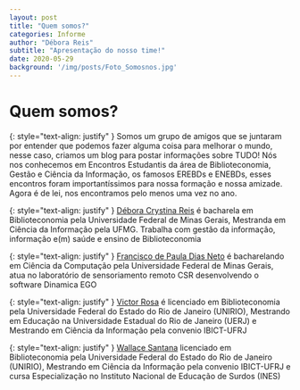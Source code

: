 ```yaml
---
layout: post
title: "Quem somos?"
categories: Informe
author: "Débora Reis"
subtitle: "Apresentação do nosso time!"
date: 2020-05-29
background: '/img/posts/Foto_Somosnos.jpg'
---
```


# Quem somos?

{: style="text-align: justify" }
Somos um grupo de amigos que se juntaram por entender que podemos fazer alguma coisa para melhorar o mundo, nesse caso, criamos um blog para postar informações sobre TUDO! 
Nós nos conhecemos em Encontros Estudantis da área de Biblioteconomia, Gestão e Ciência da Informação, os famosos EREBDs e ENEBDs, esses encontros foram importantíssimos para nossa formação e nossa amizade. Agora é de lei, nos encontramos pelo menos uma vez no ano.

{: style="text-align: justify" }
[Débora Crystina Reis](http://lattes.cnpq.br/8991339927186146) é bacharela em Biblioteconomia pela Universidade Federal de Minas Gerais, Mestranda em Ciência da Informação pela UFMG. Trabalha com gestão da informação, informação e(m) saúde e ensino de Biblioteconomia

{: style="text-align: justify" }
[Francisco de Paula Dias Neto](http://lattes.cnpq.br/4018464616656797) é bacharelando em Ciência da Computação pela Universidade Federal de Minas Gerais, atua no laboratório de sensoriamento remoto CSR desenvolvendo o software Dinamica EGO

{: style="text-align: justify" }
[Victor Rosa](http://lattes.cnpq.br/4914431334459165) é licenciado em Biblioteconomia pela Universidade Federal do Estado do Rio de Janeiro (UNIRIO), Mestrando em Educação na Universidade Estadual do Rio de Janeiro (UERJ) e Mestrando em Ciência da Informação pela convenio IBICT-UFRJ

{: style="text-align: justify" }
[Wallace Santana](http://lattes.cnpq.br/5546721495967112) licenciado em Biblioteconomia pela Universidade Federal do Estado do Rio de Janeiro (UNIRIO), Mestrando em Ciência da Informação pela convenio IBICT-UFRJ e cursa Especialização no Instituto Nacional de Educação de Surdos (INES)
